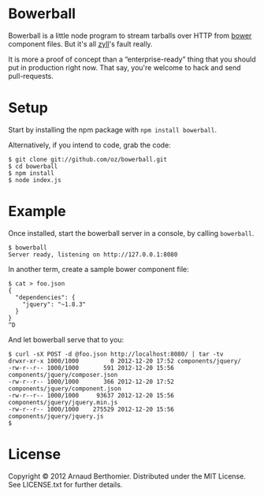 # Bowerball

Bowerball is a little node program to stream tarballs over HTTP from [bower]
component files.  But it's all [zyll]'s fault really.

It is more a proof of concept than a “enterprise-ready” thing that you should
put in production right now.  That say, you're welcome to hack and send
pull-requests.

# Setup

Start by installing the npm package with `npm install bowerball`.

Alternatively, if you intend to code, grab the code:

    $ git clone git://github.com/oz/bowerball.git
    $ cd bowerball
    $ npm install 
    $ node index.js

# Example

Once installed, start the bowerball server in a console, by calling
`bowerball`.

```
$ bowerball
Server ready, listening on http://127.0.0.1:8080
```

In another term, create a sample bower component file:

```
$ cat > foo.json
{
  "dependencies": {
    "jquery": "~1.8.3"
  }
}
^D
```

And let bowerball serve that to you:

```
$ curl -sX POST -d @foo.json http://localhost:8080/ | tar -tv
drwxr-xr-x 1000/1000         0 2012-12-20 17:52 components/jquery/
-rw-r--r-- 1000/1000       591 2012-12-20 15:56 components/jquery/composer.json
-rw-r--r-- 1000/1000       366 2012-12-20 17:52 components/jquery/component.json
-rw-r--r-- 1000/1000     93637 2012-12-20 15:56 components/jquery/jquery.min.js
-rw-r--r-- 1000/1000    275529 2012-12-20 15:56 components/jquery/jquery.js
$
```

# License

Copyright © 2012 Arnaud Berthomier. Distributed under the MIT License. See
LICENSE.txt for further details.

[bower]: https://github.com/twitter/bower
[zyll]: https://github.com/zyll
